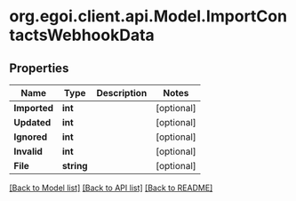 
# org.egoi.client.api.Model.ImportContactsWebhookData

## Properties

Name | Type | Description | Notes
------------ | ------------- | ------------- | -------------
**Imported** | **int** |  | [optional] 
**Updated** | **int** |  | [optional] 
**Ignored** | **int** |  | [optional] 
**Invalid** | **int** |  | [optional] 
**File** | **string** |  | [optional] 

[[Back to Model list]](../README.md#documentation-for-models)
[[Back to API list]](../README.md#documentation-for-api-endpoints)
[[Back to README]](../README.md)

